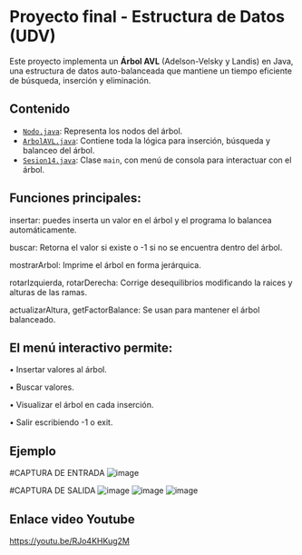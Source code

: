 # Proyecto final - Estructura de Datos (UDV)
Este proyecto implementa un **Árbol AVL** (Adelson-Velsky y Landis) en Java, 
una estructura de datos auto-balanceada que mantiene un tiempo eficiente de búsqueda, inserción y eliminación.


 ## Contenido

- [`Nodo.java`](src/main/java/com/mycompany/sesion14/Nodo.java): Representa los nodos del árbol.
- [`ArbolAVL.java`](src/main/java/com/mycompany/sesion14/ArbolAVL.java): Contiene toda la lógica para inserción, búsqueda y balanceo del árbol.
- [`Sesion14.java`](src/main/java/com/mycompany/sesion14/Sesion14.java): Clase `main`, con menú de consola para interactuar con el árbol.

## Funciones principales:

insertar: puedes inserta un valor en el árbol y el programa lo balancea automáticamente.

buscar: Retorna el valor si existe o -1 si no se encuentra dentro del árbol.

mostrarArbol: Imprime el árbol en forma jerárquica.

rotarIzquierda, rotarDerecha: Corrige desequilibrios modificando la raices y alturas de las ramas.

actualizarAltura, getFactorBalance: Se usan para mantener el árbol balanceado.



## El menú interactivo permite:

• Insertar valores al árbol.

• Buscar valores.

• Visualizar el árbol en cada inserción.

• Salir escribiendo -1 o exit.

## Ejemplo 
#CAPTURA DE ENTRADA
![image](https://github.com/user-attachments/assets/be2aced1-2654-40e1-a85b-6b6c0fe3ff94) 

#CAPTURA DE SALIDA 
![image](https://github.com/user-attachments/assets/cefbd89a-01c4-45a1-8c1d-99f169e4e613)
![image](https://github.com/user-attachments/assets/104c3ae7-5cf5-4c26-bdc2-ebaca3052af4)
![image](https://github.com/user-attachments/assets/89c849e6-0c0f-455a-9ef3-d1891530a03d)

## Enlace video Youtube
https://youtu.be/RJo4KHKug2M 




